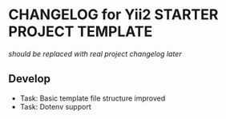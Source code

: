 CHANGELOG for Yii2 STARTER PROJECT TEMPLATE
=====================

*should be replaced with real project changelog later* 

Develop
---------------------
* Task: Basic template file structure improved
* Task: Dotenv support
 